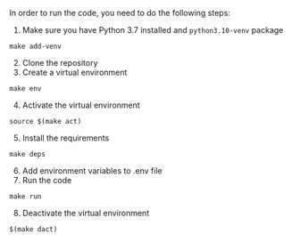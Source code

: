 In order to run the code, you need to do the following steps:

1. Make sure you have Python 3.7 installed and `python3.10-venv` package
```commandline
make add-venv
```
2. Clone the repository
3. Create a virtual environment
```commandline
make env
```
4. Activate the virtual environment
```commandline
source $(make act)
```
5. Install the requirements
```commandline
make deps
```
6. Add environment variables to .env file
7. Run the code
```commandline
make run
```
8. Deactivate the virtual environment
```commandline
$(make dact)
```
